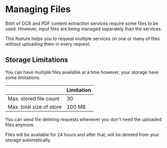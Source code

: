 # Managing Files

Both of OCR and PDF content extraction services require some files to be used. However, input files are being managed separately than the services.

This feature helps you to request multiple services on one or many of files without uploading them in every request.

## Storage Limitations

You can have multiple files available at a time however, your storage have some limitations:

|  | Limitation |
| :--- | :--- |
| Max. stored file count | 30 |
| Max. total size of store | 100 MB |

You can send file deleting requests whenever you don't need the uploaded files anymore.

Files will be available for 24 hours and after that, will be deleted from your storage automatically.



